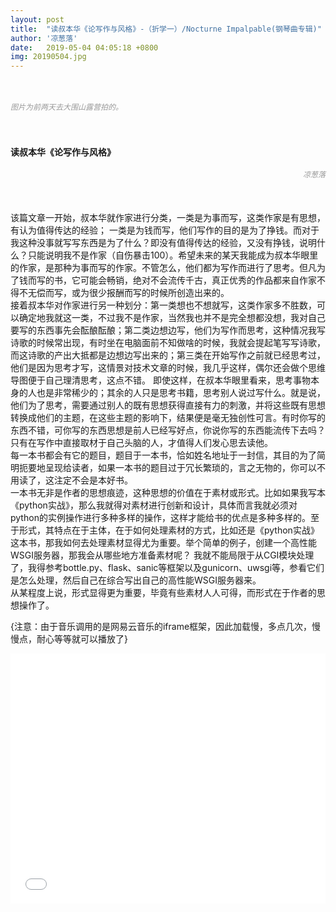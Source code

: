 ```yaml
---
layout: post
title:  "读叔本华《论写作与风格》-（折学一）/Nocturne Impalpable(钢琴曲专辑)"
author: '凉葱落'
date:   2019-05-04 04:05:18 +0800
img: 20190504.jpg
---
```

<br>
<h5 style="color:#999; font-size:12px;font-weight:300">图片为前两天去大围山露营拍的。</h5>
<br>
<br>
<b>读叔本华《论写作与风格》</b>
<h5 style="color:#999; font-size:12px;font-weight:300; text-align: right;">凉葱落</h5>
<br>

该篇文章一开始，叔本华就作家进行分类，一类是为事而写，这类作家是有思想，有认为值得传达的经验； 一类是为钱而写，他们写作的目的是为了挣钱。而对于我这种没事就写写东西是为了什么？即没有值得传达的经验，又没有挣钱，说明什么？只能说明我不是作家（自伤暴击100）。希望未来的某天我能成为叔本华眼里的作家，是那种为事而写的作家。不管怎么，他们都为写作而进行了思考。但凡为了钱而写的书，它可能会畅销，绝对不会流传千古，真正优秀的作品都来自作家不得不无偿而写，或为很少报酬而写的时候所创造出来的。<br>
接着叔本华对作家进行另一种划分：第一类想也不想就写，这类作家多不胜数，可以确定地我就这一类，不过我不是作家，当然我也并不是完全想都没想，我对自己要写的东西事先会酝酿酝酿；第二类边想边写，他们为写作而思考，这种情况我写诗歌的时候常出现，有时坐在电脑面前不知做啥的时候，我就会提起笔写写诗歌，而这诗歌的产出大抵都是边想边写出来的；第三类在开始写作之前就已经思考过，他们是因为思考才写，这情景对技术文章的时候，我几乎这样，偶尔还会做个思维导图便于自己理清思考，这点不错。 即使这样，在叔本华眼里看来，思考事物本身的人也是非常稀少的；其余的人只是思考书籍，思考别人说过写什么。就是说，他们为了思考，需要通过别人的既有思想获得直接有力的刺激，并将这些既有思想转换成他们的主题，在这些主题的影响下，结果便是毫无独创性可言。有时你写的东西不错，可你写的东西思想是前人已经写好点，你说你写的东西能流传下去吗？ <br>
只有在写作中直接取材于自己头脑的人，才值得人们发心思去读他。<br>
每一本书都会有它的题目，题目于一本书，恰如姓名地址于一封信，其目的为了简明扼要地呈现给读者，如果一本书的题目过于冗长繁琐的，言之无物的，你可以不用读了，这注定不会是本好书。<br>
一本书无非是作者的思想痕迹，这种思想的价值在于素材或形式。比如如果我写本《python实战》，那么我就得对素材进行创新和设计，具体而言我就必须对python的实例操作进行多种多样的操作，这样才能给书的优点是多种多样的。至于形式，其特点在于主体，在于如何处理素材的方式，比如还是《python实战》这本书，那我如何去处理素材显得尤为重要。举个简单的例子，创建一个高性能WSGI服务器，那我会从哪些地方准备素材呢？ 我就不能局限于从CGI模块处理了，我得参考bottle.py、flask、sanic等框架以及gunicorn、uwsgi等，参看它们是怎么处理，然后自己在综合写出自己的高性能WSGI服务器来。<br>
从某程度上说，形式显得更为重要，毕竟有些素材人人可得，而形式在于作者的思想操作了。<br>


{注意：由于音乐调用的是网易云音乐的iframe框架，因此加载慢，多点几次，慢慢点，耐心等等就可以播放了}
<iframe frameborder="0" src="//music.163.com/outchain/player?type=0&id=2135053772&auto=1&height=430" allowfullscreen style="width:100%;height:400px"></iframe>